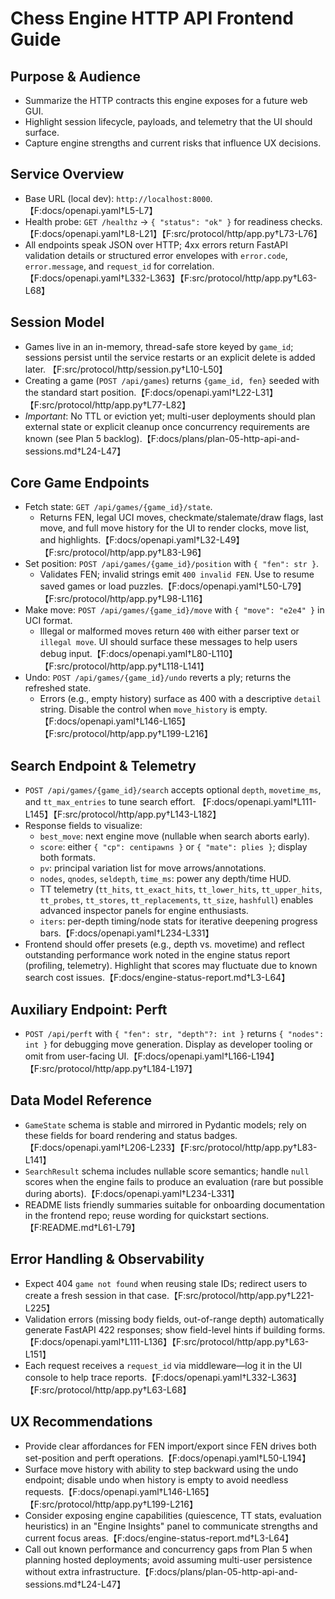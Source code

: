 # Chess Engine HTTP API Frontend Guide

## Purpose & Audience
- Summarize the HTTP contracts this engine exposes for a future web GUI.
- Highlight session lifecycle, payloads, and telemetry that the UI should surface.
- Capture engine strengths and current risks that influence UX decisions.

## Service Overview
- Base URL (local dev): `http://localhost:8000`.【F:docs/openapi.yaml†L5-L7】
- Health probe: `GET /healthz` → `{ "status": "ok" }` for readiness checks.
  【F:docs/openapi.yaml†L8-L21】【F:src/protocol/http/app.py†L73-L76】
- All endpoints speak JSON over HTTP; 4xx errors return FastAPI validation details or
  structured error envelopes with `error.code`, `error.message`, and `request_id` for
  correlation.【F:docs/openapi.yaml†L332-L363】【F:src/protocol/http/app.py†L63-L68】

## Session Model
- Games live in an in-memory, thread-safe store keyed by `game_id`; sessions
  persist until the service restarts or an explicit delete is added later.
  【F:src/protocol/http/session.py†L10-L50】
- Creating a game (`POST /api/games`) returns `{game_id, fen}` seeded with the standard
  start position.【F:docs/openapi.yaml†L22-L31】【F:src/protocol/http/app.py†L77-L82】
- _Important_: No TTL or eviction yet; multi-user deployments should plan
  external state or explicit cleanup once concurrency requirements are known
  (see Plan 5 backlog).【F:docs/plans/plan-05-http-api-and-sessions.md†L24-L47】

## Core Game Endpoints
- Fetch state: `GET /api/games/{game_id}/state`.
  - Returns FEN, legal UCI moves, checkmate/stalemate/draw flags, last move,
    and full move history for the UI to render clocks, move list, and
    highlights.【F:docs/openapi.yaml†L32-L49】【F:src/protocol/http/app.py†L83-L96】
- Set position: `POST /api/games/{game_id}/position` with `{ "fen": str }`.
  - Validates FEN; invalid strings emit `400 invalid FEN`. Use to resume saved games or
    load puzzles.【F:docs/openapi.yaml†L50-L79】【F:src/protocol/http/app.py†L98-L116】
- Make move: `POST /api/games/{game_id}/move` with `{ "move": "e2e4" }` in UCI
  format.
  - Illegal or malformed moves return `400` with either parser text or
    `illegal move`. UI should surface these messages to help users debug
    input.【F:docs/openapi.yaml†L80-L110】【F:src/protocol/http/app.py†L118-L141】
- Undo: `POST /api/games/{game_id}/undo` reverts a ply; returns the refreshed
  state.
  - Errors (e.g., empty history) surface as 400 with a descriptive `detail`
    string. Disable the control when `move_history` is empty.
    【F:docs/openapi.yaml†L146-L165】【F:src/protocol/http/app.py†L199-L216】

## Search Endpoint & Telemetry
- `POST /api/games/{game_id}/search` accepts optional `depth`, `movetime_ms`,
  and `tt_max_entries` to tune search effort.
  【F:docs/openapi.yaml†L111-L145】【F:src/protocol/http/app.py†L143-L182】
- Response fields to visualize:
  - `best_move`: next engine move (nullable when search aborts early).
  - `score`: either `{ "cp": centipawns }` or `{ "mate": plies }`; display both formats.
  - `pv`: principal variation list for move arrows/annotations.
  - `nodes`, `qnodes`, `seldepth`, `time_ms`: power any depth/time HUD.
  - TT telemetry (`tt_hits`, `tt_exact_hits`, `tt_lower_hits`, `tt_upper_hits`,
    `tt_probes`, `tt_stores`, `tt_replacements`, `tt_size`, `hashfull`) enables advanced
    inspector panels for engine enthusiasts.
  - `iters`: per-depth timing/node stats for iterative deepening progress
    bars.【F:docs/openapi.yaml†L234-L331】
- Frontend should offer presets (e.g., depth vs. movetime) and reflect
  outstanding performance work noted in the engine status report (profiling,
  telemetry). Highlight that scores may fluctuate due to known search cost
  issues.【F:docs/engine-status-report.md†L3-L64】

## Auxiliary Endpoint: Perft
- `POST /api/perft` with `{ "fen": str, "depth"?: int }` returns `{ "nodes": int }` for
  debugging move generation. Display as developer tooling or omit from
  user-facing UI.【F:docs/openapi.yaml†L166-L194】【F:src/protocol/http/app.py†L184-L197】

## Data Model Reference
- `GameState` schema is stable and mirrored in Pydantic models; rely on these
  fields for board rendering and status badges.
  【F:docs/openapi.yaml†L206-L233】【F:src/protocol/http/app.py†L83-L141】
- `SearchResult` schema includes nullable score semantics; handle `null`
  scores when the engine fails to produce an evaluation (rare but possible
  during aborts).【F:docs/openapi.yaml†L234-L331】
- README lists friendly summaries suitable for onboarding documentation in the frontend
  repo; reuse wording for quickstart sections.【F:README.md†L61-L79】

## Error Handling & Observability
- Expect 404 `game not found` when reusing stale IDs; redirect users to create a fresh
  session in that case.【F:src/protocol/http/app.py†L221-L225】
- Validation errors (missing body fields, out-of-range depth) automatically
  generate FastAPI 422 responses; show field-level hints if building
  forms.【F:docs/openapi.yaml†L111-L136】【F:src/protocol/http/app.py†L63-L151】
- Each request receives a `request_id` via middleware—log it in the UI console to help
  trace reports.【F:docs/openapi.yaml†L332-L363】【F:src/protocol/http/app.py†L63-L68】

## UX Recommendations
- Provide clear affordances for FEN import/export since FEN drives both
  set-position and perft operations.【F:docs/openapi.yaml†L50-L194】
- Surface move history with ability to step backward using the undo endpoint;
  disable undo when history is empty to avoid needless
  requests.【F:docs/openapi.yaml†L146-L165】【F:src/protocol/http/app.py†L199-L216】
- Consider exposing engine capabilities (quiescence, TT stats, evaluation
  heuristics) in an "Engine Insights" panel to communicate strengths and
  current focus areas.【F:docs/engine-status-report.md†L3-L64】
- Call out known performance and concurrency gaps from Plan 5 when planning
  hosted deployments; avoid assuming multi-user persistence without extra
  infrastructure.【F:docs/plans/plan-05-http-api-and-sessions.md†L24-L47】

